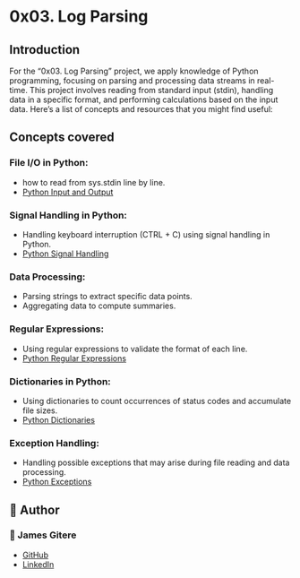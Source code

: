 # 0x03. Log Parsing

## Introduction
<p>For the “0x03. Log Parsing” project, we apply knowledge of Python programming, focusing on parsing and processing data streams in real-time. This project involves reading from standard input (stdin), handling data in a specific format, and performing calculations based on the input data. Here’s a list of concepts and resources that you might find useful:</p>


## Concepts covered
### File I/O in Python:

- how to read from sys.stdin line by line.
- [Python Input and Output](https://intranet.alxswe.com/rltoken/f7U2MDsBT_rd9AfUUaqVnQ)
### Signal Handling in Python:

- Handling keyboard interruption (CTRL + C) using signal handling in Python.
- [Python Signal Handling](https://intranet.alxswe.com/rltoken/1nDqPJe80rSD-NMulzjJBw)
### Data Processing:

- Parsing strings to extract specific data points.
- Aggregating data to compute summaries.
### Regular Expressions:

- Using regular expressions to validate the format of each line.
- [Python Regular Expressions](https://intranet.alxswe.com/rltoken/ZsD-YLisfaHFeMT_sZxX1Q)
### Dictionaries in Python:

- Using dictionaries to count occurrences of status codes and accumulate file sizes.
- [Python Dictionaries](https://intranet.alxswe.com/rltoken/JM-RpavKkb8yanxWEnNYJw)
### Exception Handling:

- Handling possible exceptions that may arise during file reading and data processing.
- [Python Exceptions](https://intranet.alxswe.com/rltoken/OA2PlryrYA2gyCCKIsdgUw)


## :pencil: Author
### :man: James Gitere
- [GitHub](https://github.com/gitere001)
- [LinkedIn](https://www.linkedin.com/in/james-gitere/)